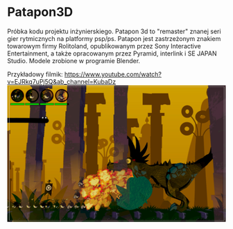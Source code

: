 # Patapon3D
Próbka kodu projektu inżynierskiego. Patapon 3d to "remaster" znanej seri gier rytmicznych na platformy psp/ps. Patapon jest zastrzeżonym znakiem towarowym firmy Rolitoland, opublikowanym przez Sony Interactive Entertainment, a także opracowanym przez Pyramid, interlink i SE JAPAN Studio. Modele zrobione w programie Blender.

Przykładowy filmik: https://www.youtube.com/watch?v=EJRkq7uPj5Q&ab_channel=KubaDz
![Alt text](/przyklad.jpg?raw=true "przyklad")
